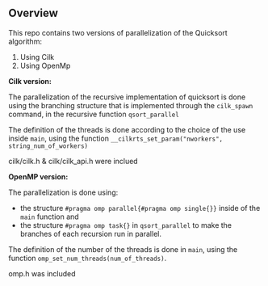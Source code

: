## Overview

This repo contains two versions of parallelization of the Quicksort algorithm:
1. Using Cilk
2. Using OpenMp


**Cilk version:**

The parallelization of the recursive implementation of quicksort is done using the branching structure that is implemented through the `cilk_spawn` command, in the recursive function `qsort_parallel`

The definition of the threads is done according to the choice of the use inside `main`, using the function `__cilkrts_set_param("nworkers", string_num_of_workers)`

cilk/cilk.h & cilk/cilk_api.h were inclued


**OpenMP version:**

The parallelization is done using:
- the structure `#pragma omp parallel{#pragma omp single{}}` inside of the `main` function and
- the structure `#pragma omp task{}` in `qsort_parallel` to make the branches of each recursion run in parallel.

The definition of the number of the threads is done in `main`, using the function `omp_set_num_threads(num_of_threads)`.

omp.h was included
